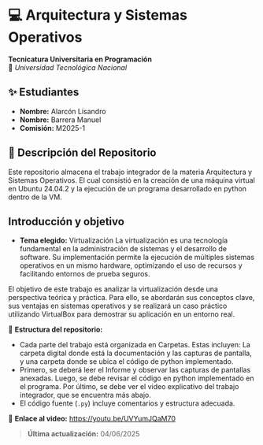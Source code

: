 # 💻 Arquitectura y Sistemas Operativos  
**Tecnicatura Universitaria en Programación**  
📍 *Universidad Tecnológica Nacional*  

## ✨ Estudiantes
- **Nombre:** Alarcón Lisandro
- **Nombre:** Barrera Manuel
- **Comisión:** M2025-1

## 📂 Descripción del Repositorio  
Este repositorio almacena el trabajo integrador de la materia Arquitectura y Sistemas Operativos. El cual consistió en la creación de una máquina virtual en Ubuntu 24.04.2 y la ejecución de un programa desarrollado en python dentro de la VM.

## Introducción y objetivo
- **Tema elegido:** Virtualización
La virtualización es una tecnología fundamental en la administración de sistemas y el desarrollo de software. Su implementación permite la ejecución de múltiples sistemas operativos en un mismo hardware, optimizando el uso de recursos y facilitando entornos de prueba seguros.

El objetivo de este trabajo es analizar la virtualización desde una perspectiva teórica y práctica. Para ello, se abordarán sus conceptos clave, sus ventajas en sistemas operativos y se realizará un caso práctico utilizando VirtualBox para demostrar su aplicación en un entorno real.

📌 **Estructura del repositorio:**  
- Cada parte del trabajo está organizada en Carpetas. Estas incluyen: La carpeta digital donde está la documentación y las capturas de pantalla, y una carpeta donde se ubica el código de python implementado.
- Primero, se deberá leer el Informe y observar las capturas de pantallas anexadas. Luego, se debe revisar el código en python implementado en el programa. Por último, se debe ver el video explicativo del trabajo integrador, que se encuentra más abajo.
- El código fuente (`.py`) incluye comentarios y estructura adecuada.

📢 **Enlace al video:** https://youtu.be/UVYumJQaM70
> **Última actualización:** 04/06/2025

